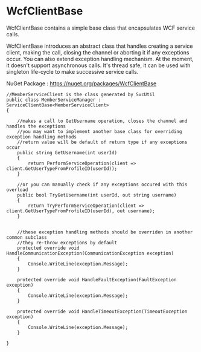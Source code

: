 WcfClientBase
=============
WcfClientBase contains a simple base class that encapsulates WCF service calls.

WcfClientBase introduces an abstract class that handles creating a service client, making the call, closing the channel or aborting it if any exceptions occur. You can also extend exception handling mechanism. At the moment, it doesn't support asynchronous calls. It's thread safe, it can be used with singleton life-cycle to make successive service calls.

NuGet Package : https://nuget.org/packages/WcfClientBase




    //MemberServiceClient is the class generated by SvcUtil
    public class MemberServiceManager : ServiceClientBase<MemberServiceClient>
    {
        
        //makes a call to GetUsername operation, closes the channel and handles the exceptions
        //you may want to implement another base class for overriding exception handling methods
        //return value will be default of return type if any exceptions occur
        public string GetUsername(int userId)
        {
            return PerformServiceOperation(client => client.GetUserTypeFromProfileID(userId));
        }

        //or you can manually check if any exceptions occured with this overload
        public bool TryGetUsername(int userId, out string username)
        {
            return TryPerformServiceOperation(client => client.GetUserTypeFromProfileID(userId), out username);
        }

        
        //these exception handling methods should be overriden in another common subclass
        //they re-throw exceptions by default
        protected override void HandleCommunicationException(CommunicationException exception)
        {
            Console.WriteLine(exception.Message);
        }

        protected override void HandleFaultException(FaultException exception)
        {
            Console.WriteLine(exception.Message);
        }

        protected override void HandleTimeoutException(TimeoutException exception)
        {
            Console.WriteLine(exception.Message);
        }

    }